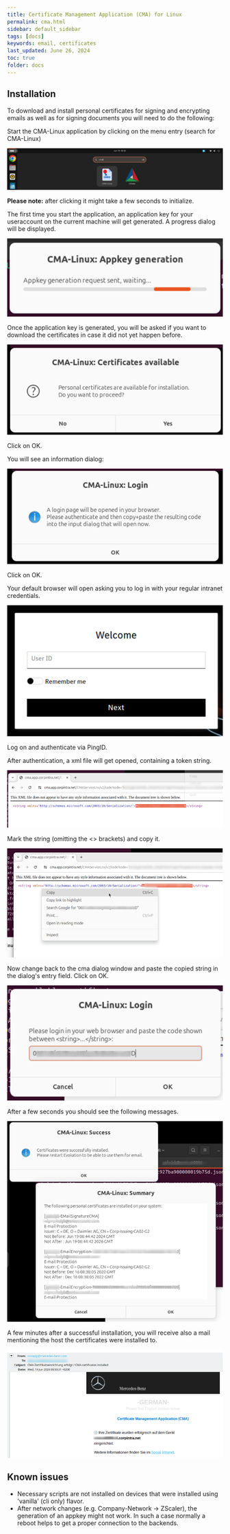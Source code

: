 ```yaml
---
title: Certificate Management Application (CMA) for Linux
permalink: cma.html
sidebar: default_sidebar
tags: [docs]
keywords: email, certificates
last_updated: June 26, 2024
toc: true
folder: docs
---
```


## Installation
To download and install personal certificates for signing and encrypting emails as well as for signing documents you will need to do the following:

Start the CMA-Linux application by clicking on the menu entry (search for CMA-Linux)

![cma_01a](images/docs/cma/cma_01a.png)

**Please note:** after clicking it might take a few seconds to initialize.

The first time you start the application, an application key for your useraccount on the current machine will get generated. A progress dialog will be displayed.

![cma_02a](images/docs/cma/cma_02a.png)

Once the application key is generated, you will be asked if you want to download the certificates in case it did not yet happen before.

![cma_02b](images/docs/cma/cma_02b.png)

Click on OK.

You will see an information dialog:

![cma_03](images/docs/cma/cma_03.png)

Click on OK.

Your default browser will open asking you to log in with your regular intranet credentials.

![cma_04](images/docs/cma/cma_04.png)

Log on and authenticate via PingID.

After authentication, a xml file will get opened, containing a token string.

![cma_05](images/docs/cma/cma_05.png)

Mark the string (omitting the <> brackets) and copy it.

![cma_06](images/docs/cma/cma_06.png)

Now change back to the cma dialog window and paste the copied string in the dialog's entry field. Click on OK.

![cma_08](images/docs/cma/cma_08.png)

After a few seconds you should see the following messages.

![cma_09](images/docs/cma/cma_09.png)

A few minutes after a successful installation, you will receive also a mail mentioning the host the certificates were installed to.

![cma_10](images/docs/cma/cma_10.png)

## Known issues

- Necessary scripts are not installed on devices that were installed using 'vanilla' (cli only) flavor.
- After network changes (e.g. Company-Network -> ZScaler), the generation of an appkey might not work. In such a case normally a reboot helps to get a proper connection to the backends.

